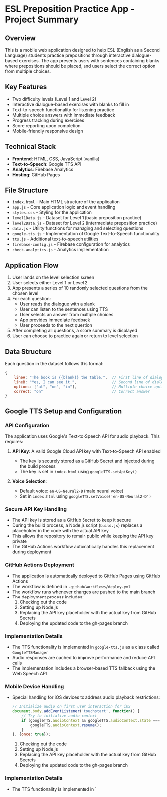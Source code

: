 # ESL Preposition Practice App - Project Summary

## Overview
This is a mobile web application designed to help ESL (English as a Second Language) students practice prepositions through interactive dialogue-based exercises. The app presents users with sentences containing blanks where prepositions should be placed, and users select the correct option from multiple choices.

## Key Features
- Two difficulty levels (Level 1 and Level 2)
- Interactive dialogue-based exercises with blanks to fill in
- Text-to-speech functionality for listening practice
- Multiple choice answers with immediate feedback
- Progress tracking during exercises
- Score reporting upon completion
- Mobile-friendly responsive design

## Technical Stack
- **Frontend**: HTML, CSS, JavaScript (vanilla)
- **Text-to-Speech**: Google TTS API
- **Analytics**: Firebase Analytics
- **Hosting**: GitHub Pages

## File Structure
- `index.html` - Main HTML structure of the application
- `app.js` - Core application logic and event handling
- `styles.css` - Styling for the application
- `level1Data.js` - Dataset for Level 1 (basic preposition practice)
- `level2Data.js` - Dataset for Level 2 (intermediate preposition practice)
- `data.js` - Utility functions for managing and selecting questions
- `google-tts.js` - Implementation of Google Text-to-Speech functionality
- `tts.js` - Additional text-to-speech utilities
- `firebase-config.js` - Firebase configuration for analytics
- `check-analytics.js` - Analytics implementation

## Application Flow
1. User lands on the level selection screen
2. User selects either Level 1 or Level 2
3. App presents a series of 10 randomly selected questions from the chosen level
4. For each question:
   - User reads the dialogue with a blank
   - User can listen to the sentences using TTS
   - User selects an answer from multiple choices
   - App provides immediate feedback
   - User proceeds to the next question
5. After completing all questions, a score summary is displayed
6. User can choose to practice again or return to level selection

## Data Structure
Each question in the dataset follows this format:
```javascript
{
    lineA: "The book is {{blank}} the table.",  // First line of dialogue
    lineB: "Yes, I can see it.",                // Second line of dialogue
    options: ["at", "on", "in"],                // Multiple choice options
    correct: "on"                               // Correct answer
}
```

## Google TTS Setup and Configuration

### API Configuration
The application uses Google's Text-to-Speech API for audio playback. This requires:

1. **API Key**: A valid Google Cloud API key with Text-to-Speech API enabled
   - The key is securely stored as a GitHub Secret and injected during the build process
   - The key is set in `index.html` using `googleTTS.setApiKey()`

2. **Voice Selection**: 
   - Default voice: `en-US-Neural2-D` (male neural voice)
   - Set in `index.html` using `googleTTS.setVoice('en-US-Neural2-D')`

### Secure API Key Handling
- The API key is stored as a GitHub Secret to keep it secure
- During the build process, a Node.js script (`build.js`) replaces a placeholder in the code with the actual API key
- This allows the repository to remain public while keeping the API key private
- The GitHub Actions workflow automatically handles this replacement during deployment

### GitHub Actions Deployment
- The application is automatically deployed to GitHub Pages using GitHub Actions
- The workflow is defined in `.github/workflows/deploy.yml`
- The workflow runs whenever changes are pushed to the main branch
- The deployment process includes:
  1. Checking out the code
  2. Setting up Node.js
  3. Replacing the API key placeholder with the actual key from GitHub Secrets
  4. Deploying the updated code to the gh-pages branch

### Implementation Details
- The TTS functionality is implemented in `google-tts.js` as a class called `GoogleTTSManager`
- Audio responses are cached to improve performance and reduce API calls
- The implementation includes a browser-based TTS fallback using the Web Speech API

### Mobile Device Handling
- Special handling for iOS devices to address audio playback restrictions:
  ```javascript
  // Initialize audio on first user interaction for iOS
  document.body.addEventListener('touchstart', function() {
      // Try to initialize audio context
      if (googleTTS.audioContext && googleTTS.audioContext.state === 'suspended') {
          googleTTS.audioContext.resume();
      }
  }, {once: true});
  ```
  1. Checking out the code
  2. Setting up Node.js
  3. Replacing the API key placeholder with the actual key from GitHub Secrets
  4. Deploying the updated code to the gh-pages branch

### Implementation Details
- The TTS functionality is implemented in `